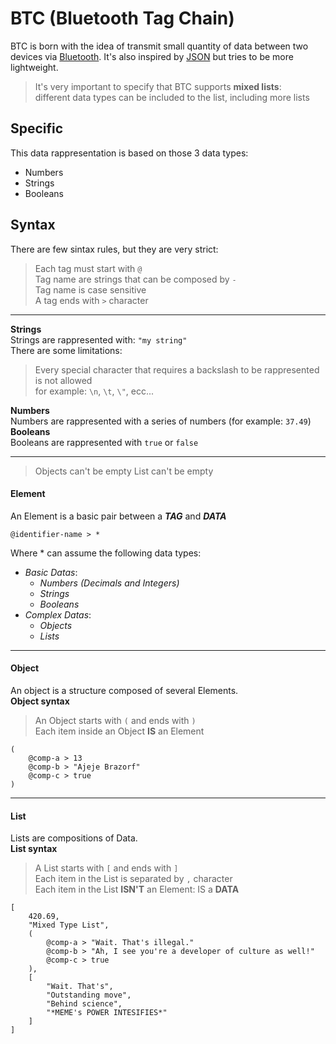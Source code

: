 # BTC (Bluetooth Tag Chain)

BTC is born with the idea of transmit small quantity of data between two devices via [Bluetooth]('https://www.bluetooth.com/'). It's also inspired by [JSON]('https://en.wikipedia.org/wiki/JSON') but tries to be more lightweight.

> It's very important  to specify that BTC supports **mixed lists**:<br>
> different data types can be included to the list, including more lists<br>
## Specific
This data rappresentation is based on those 3 data types:
 - Numbers
 - Strings
 - Booleans
## Syntax
There are few sintax rules, but they are very strict:
> Each tag must start with `@`<br>
> Tag name are strings that can be composed by `-`<br>
> Tag name is case sensitive<br>
> A tag ends with `>` character<br>
___
**Strings**<br>
Strings are rappresented with: `"my string"`<br>
There are some limitations:
> Every special character that requires a backslash to be rappresented is not allowed<br>
> for example: `\n`, `\t`, `\"`, ecc...

**Numbers**<br>
Numbers are rappresented with a series of numbers (for example: `37.49`)<br>
**Booleans**<br>
Booleans are rappresented with `true` or `false`<br>
___
> Objects can't be empty
> List can't be empty

#### Element
An Element is a basic pair between a **_TAG_** and **_DATA_**<br>
```
@identifier-name > *
```
Where \* can assume the following data types:
- _Basic Datas_:
    - _Numbers (Decimals and Integers)_
    - _Strings_
    - _Booleans_
- _Complex Datas_:
    - _Objects_
    - _Lists_
___
#### Object
An object is a structure composed of several Elements.<br>
**Object syntax**<br>
> An Object starts with `(` and ends with `)`<br>
> Each item inside an Object **IS** an Element<br>
```
(
    @comp-a > 13
    @comp-b > "Ajeje Brazorf"
    @comp-c > true
)
```
___
#### List
Lists are compositions of Data.<br>
**List syntax**<br>
> A List starts with `[` and ends with `]`<br>
> Each item in the List is separated by `,` character<br>
> Each item in the List **ISN'T** an Element: IS a **DATA**<br>
```
[
    420.69,
    "Mixed Type List",
    (
        @comp-a > "Wait. That's illegal."
        @comp-b > "Ah, I see you're a developer of culture as well!"
        @comp-c > true
    ),
    [
        "Wait. That's",
        "Outstanding move",
        "Behind science",
        "*MEME's POWER INTESIFIES*"
    ]
]
```